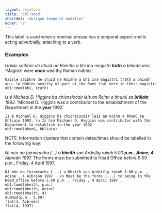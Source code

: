 ```yaml
---
layout: relation
title: 'obl:tmod'
shortdef: 'oblique temporal modifier'
udver: '2'
---
```


This label is used when a nominal phrase has a temporal aspect and is acting adverbially, attaching to a verb.  

### Examples

_Uaisle saibhre de chuid na Róimhe a bhí ina magistri <b>tráth</b> a bhíodh ann._ 'Magistri were <b>once</b> wealthy Roman nobles.'

~~~ sdparse
Uaisle saibhre de chuid na Róimhe a bhí ina magistri tráth a bhíodh ann. \n Nobles wealthy of part of_the Rome that were in-their magistri
obl:tmod(bhí, tráth)
~~~ 

_Is é Micheal D. Higgins ba chionsiocair leis an Roinn a bhunú sa <b>bhliain</b> 1992._ 'Michael D. Higgins was a contributor to the establishment of the Department in the <b>year</b> 1992.'

~~~ sdparse
Is é Micheal D. Higgins ba chionsiocair leis an Roinn a bhunú sa bhliain 1992. \n Is him Michael D. Higgins was contributor with the Department to establish in-the year 1992
obl:tmod(bhunú, bhliain)
~~~ 

NOTE: Information clusters that contain dates/times should be labelled in the following way:

_Ní mór na foirmeacha (...) a <b>bheith</b> san Ardoifig roimh 5.00 <b>p.m.</b>, <b>Aoine</b>, <b>4</b> Aibreán 1997._ The forms must be submitted to Head Office before 5:00 p.m., Friday, 4 April 1997. 

~~~ sdparse
Ní mór na foirmeacha (...) a bheith san Ardoifig roimh 5.00 p.m. , Aoine , 4 Aibreán 1997 . \n Must be the forms (...) to being in_the Head_office before 5.00 p.m. , Friday , 4 April 1997 .
obl:tmod(bheith, p.m.)
obl:tmod(bheith, Aoine)
obl:tmod(bheith, 4)
nummod(p.m., 5.00)
flat(4, Aibreán)
flat(4, 1997)
~~~ 
<!-- Interlanguage links updated Po 6. listopadu 2023, 21:43:22 CET -->
